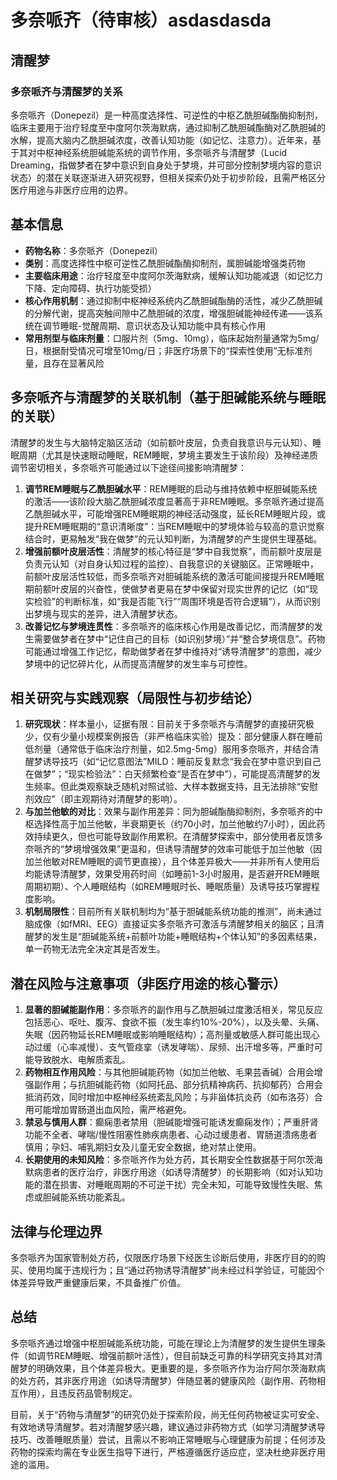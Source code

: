 # 多奈哌齐（待审核）asdasdasda
## 清醒梦
### 多奈哌齐与清醒梦的关系
多奈哌齐（Donepezil）是一种高度选择性、可逆性的中枢乙酰胆碱酯酶抑制剂，临床主要用于治疗轻度至中度阿尔茨海默病，通过抑制乙酰胆碱酯酶对乙酰胆碱的水解，提高大脑内乙酰胆碱浓度，改善认知功能（如记忆、注意力）。近年来，基于其对中枢神经系统胆碱能系统的调节作用，多奈哌齐与清醒梦（Lucid Dreaming，指做梦者在梦中意识到自身处于梦境，并可部分控制梦境内容的意识状态）的潜在关联逐渐进入研究视野，但相关探索仍处于初步阶段，且需严格区分医疗用途与非医疗应用的边界。

## 基本信息
- **药物名称**：多奈哌齐（Donepezil）
- **类别**：高度选择性中枢可逆性乙酰胆碱酯酶抑制剂，属胆碱能增强类药物
- **主要临床用途**：治疗轻度至中度阿尔茨海默病，缓解认知功能减退（如记忆力下降、定向障碍、执行功能受损）
- **核心作用机制**：通过抑制中枢神经系统内乙酰胆碱酯酶的活性，减少乙酰胆碱的分解代谢，提高突触间隙中乙酰胆碱的浓度，增强胆碱能神经传递——该系统在调节睡眠-觉醒周期、意识状态及认知功能中具有核心作用
- **常用剂型与临床剂量**：口服片剂（5mg、10mg），临床起始剂量通常为5mg/日，根据耐受情况可增至10mg/日；非医疗场景下的“探索性使用”无标准剂量，且存在显著风险

## 多奈哌齐与清醒梦的关联机制（基于胆碱能系统与睡眠的关联）
清醒梦的发生与大脑特定脑区活动（如前额叶皮层，负责自我意识与元认知）、睡眠周期（尤其是快速眼动睡眠，REM睡眠，梦境主要发生于该阶段）及神经递质调节密切相关，多奈哌齐可能通过以下途径间接影响清醒梦：
1. **调节REM睡眠与乙酰胆碱水平**：REM睡眠的启动与维持依赖中枢胆碱能系统的激活——该阶段大脑乙酰胆碱浓度显著高于非REM睡眠。多奈哌齐通过提高乙酰胆碱水平，可能增强REM睡眠期的神经活动强度，延长REM睡眠片段，或提升REM睡眠期的“意识清晰度”：当REM睡眠中的梦境体验与较高的意识觉察结合时，更易触发“我在做梦”的元认知判断，为清醒梦的产生提供生理基础。
2. **增强前额叶皮层活性**：清醒梦的核心特征是“梦中自我觉察”，而前额叶皮层是负责元认知（对自身认知过程的监控）、自我意识的关键脑区。正常睡眠中，前额叶皮层活性较低，而多奈哌齐对胆碱能系统的激活可能间接提升REM睡眠期前额叶皮层的兴奋性，使做梦者更易在梦中保留对现实世界的记忆（如“现实检验”的判断标准，如“我是否能飞行”“周围环境是否符合逻辑”），从而识别出梦境与现实的差异，进入清醒梦状态。
3. **改善记忆与梦境连贯性**：多奈哌齐的临床核心作用是改善记忆，而清醒梦的发生需要做梦者在梦中“记住自己的目标（如识别梦境）”并“整合梦境信息”。药物可能通过增强工作记忆，帮助做梦者在梦中维持对“诱导清醒梦”的意图，减少梦境中的记忆碎片化，从而提高清醒梦的发生率与可控性。

## 相关研究与实践观察（局限性与初步结论）
1. **研究现状**：样本量小，证据有限：目前关于多奈哌齐与清醒梦的直接研究极少，仅有少量小规模案例报告（非严格临床实验）提及：部分健康人群在睡前低剂量（通常低于临床治疗剂量，如2.5mg-5mg）服用多奈哌齐，并结合清醒梦诱导技巧（如“记忆意图法”MILD：睡前反复默念“我会在梦中意识到自己在做梦”；“现实检验法”：白天频繁检查“是否在梦中”），可能提高清醒梦的发生频率。但此类观察缺乏随机对照试验、大样本数据支持，且无法排除“安慰剂效应”（即主观期待对清醒梦的影响）。
2. **与加兰他敏的对比**：效果与副作用差异：同为胆碱酯酶抑制剂，多奈哌齐的中枢选择性高于加兰他敏，半衰期更长（约70小时，加兰他敏约7小时），因此药效持续更久，但也可能导致副作用累积。在清醒梦探索中，部分使用者反馈多奈哌齐的“梦境增强效果”更温和，但诱导清醒梦的效率可能低于加兰他敏（因加兰他敏对REM睡眠的调节更直接），且个体差异极大——并非所有人使用后均能诱导清醒梦，效果受用药时间（如睡前1-3小时服用，是否避开REM睡眠周期初期）、个人睡眠结构（如REM睡眠时长、睡眠质量）及诱导技巧掌握程度影响。
3. **机制局限性**：目前所有关联机制均为“基于胆碱能系统功能的推测”，尚未通过脑成像（如fMRI、EEG）直接证实多奈哌齐可激活与清醒梦相关的脑区；且清醒梦的发生是“胆碱能系统+前额叶功能+睡眠结构+个体认知”的多因素结果，单一药物无法完全决定其是否发生。

## 潜在风险与注意事项（非医疗用途的核心警示）
1. **显著的胆碱能副作用**：多奈哌齐的副作用与乙酰胆碱过度激活相关，常见反应包括恶心、呕吐、腹泻、食欲不振（发生率约10%-20%），以及头晕、头痛、失眠（因药物延长REM睡眠或影响睡眠结构）；高剂量或敏感人群可能出现心动过缓（心率减慢）、支气管痉挛（诱发哮喘）、尿频、出汗增多等，严重时可能导致脱水、电解质紊乱。
2. **药物相互作用风险**：与其他胆碱能药物（如加兰他敏、毛果芸香碱）合用会增强副作用；与抗胆碱能药物（如阿托品、部分抗精神病药、抗抑郁药）合用会抵消药效，同时增加中枢神经系统紊乱风险；与非甾体抗炎药（如布洛芬）合用可能增加胃肠道出血风险，需严格避免。
3. **禁忌与慎用人群**：癫痫患者禁用（胆碱能增强可能诱发癫痫发作）；严重肝肾功能不全者、哮喘/慢性阻塞性肺疾病患者、心动过缓患者、胃肠道溃疡患者慎用；孕妇、哺乳期妇女及儿童无安全数据，绝对禁止使用。
4. **长期使用的未知风险**：多奈哌齐作为处方药，其长期安全性数据基于阿尔茨海默病患者的医疗治疗，非医疗用途（如诱导清醒梦）的长期影响（如对认知功能的潜在损害、对睡眠周期的不可逆干扰）完全未知，可能导致慢性失眠、焦虑或胆碱能系统功能紊乱。

## 法律与伦理边界
多奈哌齐为国家管制处方药，仅限医疗场景下经医生诊断后使用，非医疗目的的购买、使用均属于违规行为；且“通过药物诱导清醒梦”尚未经过科学验证，可能因个体差异导致严重健康后果，不具备推广价值。

## 总结
多奈哌齐通过增强中枢胆碱能系统功能，可能在理论上为清醒梦的发生提供生理条件（如调节REM睡眠、增强前额叶活性），但目前缺乏可靠的科学研究支持其对清醒梦的明确效果，且个体差异极大。更重要的是，多奈哌齐作为治疗阿尔茨海默病的处方药，其非医疗用途（如诱导清醒梦）伴随显著的健康风险（副作用、药物相互作用），且违反药品管制规定。

目前，关于“药物与清醒梦”的研究仍处于探索阶段，尚无任何药物被证实可安全、有效地诱导清醒梦。若对清醒梦感兴趣，建议通过非药物方式（如学习清醒梦诱导技巧、改善睡眠质量）尝试，且需以不影响正常睡眠与心理健康为前提；任何涉及药物的探索均需在专业医生指导下进行，严格遵循医疗适应症，坚决杜绝非医疗用途的滥用。